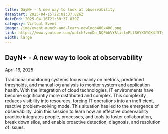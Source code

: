 ```yaml
---
title: DayN+ - A new way to look at observability
dateStart: 2025-04-15T22:01:37.826Z
dateEnd: 2025-04-16T21:30:37.839Z
category: Virtual Event
image: /img/event-munch-and-learn-newlogo400x400.png
link: https://www.youtube.com/watch?v=nDa_NQPbbVY&list=PLtS6YX0YOX4f5TyRI7jUdjm7D9H4laNlF
width: large
---
```

## DayN+ - A new way to look at observability

April 16, 2025

Traditional monitoring systems focus mainly on metrics, predefined thresholds, and manual log analysis to monitor system and application health. With the integration of cloud technologies, IT environments have become significantly more distributed and complex. This complexity reduces visibility into resources, forcing IT operations into an inefficient, reactive problem-solving mode. This situation has led to the emergence of observability.
Join this session to learn how an effective observability practice integrates people, processes, and tools to foster collaboration, break down silos, and enable proactive detection, diagnosis, and resolution of issues.
